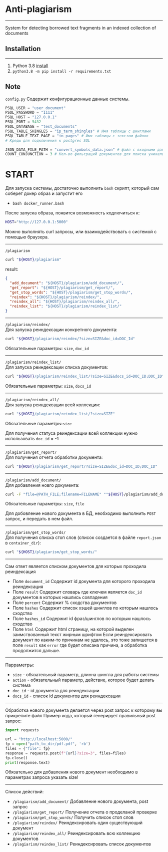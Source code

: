Anti-plagiarism
===========
---

System for detecting borrowed text fragments in an indexed collection of documents


## Installation

___

1) Python 3.8 [install](https://linuxize.com/post/how-to-install-python-3-8-on-ubuntu-18-04/)
5) ```python3.8 -m pip install -r requirements.txt```


## Note
 
```config.py``` Содержит конфигурационные данные системы. 
```python
PSQL_USER = "user_document" 
PSQL_PASSWORD = "1111"
PSQL_HOST = "127.0.0.1"
PSQL_PORT = 5432
PSQL_DATABASE = "test_documents"
PSQL_TABLE_SHINGLES = "ip_term_shingles" # Имя таблицы с шинглами
PSQL_TABLE_TEXT_PAGE = "in_pages" # Имя таблицы с текстом файлов
# Креды для подключения к postgres SQL 

JSON_DATA_FILE_PATH = "convert_symbols_data.json" # файл с входными данными
COUNT_CONJUNCTION = 3 # Кол-во фильтраций документов для поиска уникальных заимствований
```

# START
Для запуска системы, достаточно выполнить ```bash``` скрипт, который сам соберет докер образ и запустит его   
+ ```bash docker_runner.bash```

После запуска образа, появится возможность кодлючиться к:
```bash
HOST="http://127.0.0.1:5000"
```
Можно выполнять curl запросы, или взаимодействовать с системой с помощью браузера.
___
```/plagiarism```
```bash
curl "${HOST}/plagiarism"
```

result:
```json
{
  "add_document": "${HOST}/plagiarism/add_document/", 
  "get_report": "${HOST}/plagiarism/get_report/", 
  "get_stop_words": "${HOST}/plagiarism/get_stop_words/", 
  "reindex": "${HOST}/plagiarism/reindex/", 
  "reindex_all": "${HOST}/plagiarism/reindex_all/", 
  "reindex_list": "${HOST}/plagiarism/reindex_list/"
}
```
___
```/plagiarism/reindex/```   
Для запуска реиндексации конкретного документа:
```bash
curl "${HOST}/plagiarism/reindex/?size=SIZE&doc_id=DOC_Id"
```

Обязательные параметры: ```size```, ```doc_id```
___
```/plagiarism/reindex_list/```   
Для запуска реиндексации списка документов:
```bash
curl "${HOST}/plagiarism/reindex_list/?size=SIZE&docs_id=DOC_ID;DOC_ID"
```

Обязательные параметры: ```size```, ```docs_id```
___
```/plagiarism/reindex_all/```   
Для запуска реиндексации всей коллекции:
```bash
curl "${HOST}/plagiarism/reindex_list/?size=SIZE"
```

Обязательные параметры:```size```

Для получения статуса реиндексации всей коллекции нужно использовать ```doc_id``` = -1
___
```/plagiarism/get_report/```   
Для получения отчета обработки документа:
```bash
curl "${HOST}/plagiarism/get_report/?size=SIZE&doc_id=DOC_ID;DOC_ID"
```
___
```/plagiarism/add_document/```   
Для добавления новго документа:
```bash
curl -F "file=@PATH_FILE;filename=FILENAME" ""${HOST}/plagiarism/add_document/?size=SIZE"
```
Обязательные параметры: ```size```, ```file```

Для добовление нового документа в БД, необходимо выполнить ```POST``` запрос, и передать в нем файл.
___
```/plagiarism/get_stop_words/```   
Для получения списка стоп слов (список создается в файле ```report.json``` в ```container_dir```):
```bash
curl "${HOST}/plagiarism/get_stop_words/"
```
___

Сам ответ является списком документов для которых проходила реиндексация
+ Поле ```document_id``` Содержит id документа для которого проходила реиндексация
+ Поле ```result``` Содержит словарь где ключем является ```doc_id``` документов в которых нашлись совпадения
+ Поле ```percent``` Содержит % сходства документов
+ Поле ```hashes``` Содержит список хэшей шинглов по которым нашлось сходство
+ Поле ```hashes_id``` Содержит id фраз/шинглов по которым нашлось сходство
+ Поле ```html``` Содержит html страницу, на которой выделен заимствованный текст жирным шрифтом
Если реиндексировать документ по каким-то причинам не удалось, это тоже запишется в поле ```result``` как ```error```
где будет описана причина, а обработка продолжится дальше.

___
Парраметры:
+ ```size``` - обязательный параметр, длинна шингла для работы системы
+ ```action``` - обязательный параметр, действие, которое будет делать система
+ ```doc_id``` - id документа для реиндексации
+ ```docs_id``` - список id документов для реиндексации
___
Обработка нового документа делается через post запрос к которому вы прикрепите файл
Пример кода, который генерирует правильный post запрос:
```python
import requests

url = "http://localhost:5000/"
fp = open("path_to_dir/pdf.pdf", 'rb')
files = {"file": fp}
response = requests.post(f"{url}?size=3", files=files)
fp.close()
print(response.text)
```
Обязательно для добавления нового документ необходимо в параметрах запроса указать size!
___

Список действий:

+ ```/plagiarism/add_document/```   Добавление нового документа, post запрос
+ ```/plagiarism/get_report/```   Получение отчета о проделаной проверке
+ ```/plagiarism/get_stop_words/```    Получить список стоп слов
+ ```/plagiarism/reindex/```   Реиндексировать один существующий документ
+ ```/plagiarism/reindex_all/```   Реиндексировать всю коллекцию документов
+ ```/plagiarism/reindex_list/```   Реиндексировать список документов
```